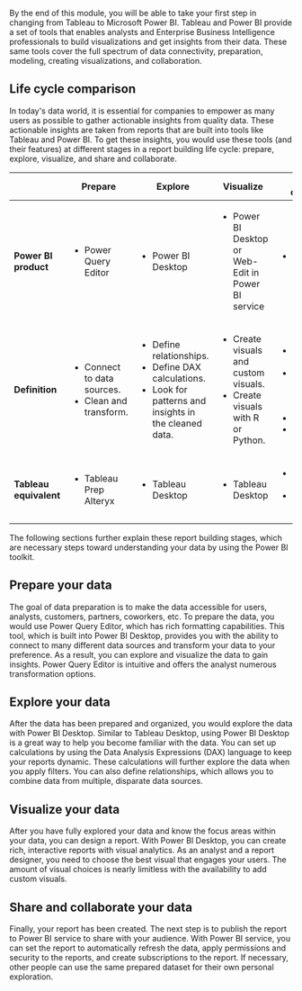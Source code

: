 By the end of this module, you will be able to take your first step in changing from Tableau to Microsoft Power BI. Tableau and Power BI provide a set of tools that enables analysts and Enterprise Business Intelligence professionals to build visualizations and get insights from their data. These same tools cover the full spectrum of data connectivity, preparation, modeling, creating visualizations, and collaboration.

## Life cycle comparison

In today's data world, it is essential for companies to empower as many users as possible to gather actionable insights from quality data. These actionable insights are taken from reports that are built into tools like Tableau and Power BI. To get these insights, you would use these tools (and their features) at different stages in a report building life cycle: prepare, explore, visualize, and share and collaborate.

| | **Prepare** | **Explore** | **Visualize** | **Share and collaborate** |
|--|--|-- | -- | -- |
| **Power BI product**   | <ul><li>Power Query Editor</li></ul> | <ul><li>Power BI Desktop</li></ul> | <ul><li>Power BI Desktop or Web-Edit in Power BI service</li></ul> | <ul><li>Power BI service</li></ul> |
| **Definition** | <ul><li>Connect to data sources.</li><li>Clean and transform.</li></ul> | <ul><li>Define relationships.</li><li>Define DAX calculations.</li><li>Look for patterns and insights in the cleaned data.</li></ul>| <ul><li>Create visuals and custom visuals.</li><li>Create visuals with R or Python.</li></ul> | <ul><li>Permissions and Security.</li><li>Embed visuals in other products.</li><li>Subscriptions.</li><li>Data flows.</li></ul> |
| **Tableau equivalent** | <ul><li>Tableau Prep Alteryx</li></ul> | <ul><li>Tableau Desktop</li></ul> | <ul><li>Tableau Desktop</li></ul> | <ul><li>Tableau Server</li> <li> Tableau Online</li> </ul> |


The following sections further explain these report building stages, which are necessary steps toward understanding your data by using the Power BI toolkit.

## Prepare your data

The goal of data preparation is to make the data accessible for users, analysts, customers, partners, coworkers, etc. To prepare the data, you would use Power Query Editor, which has rich formatting capabilities. This tool, which is built into Power BI Desktop, provides you with the ability to connect to many different data sources and transform your data to your preference. As a result, you can explore and visualize the data to gain insights. Power Query Editor is intuitive and offers the analyst numerous transformation options.

## Explore your data

After the data has been prepared and organized, you would explore the data with Power BI Desktop. Similar to Tableau Desktop, using Power BI Desktop is a great way to help you become familiar with the data. You can set up calculations by using the Data Analysis Expressions (DAX) language to keep your reports dynamic. These calculations will further explore the data when you apply filters. You can also define relationships, which allows you to combine data from multiple, disparate data sources.

## Visualize your data

After you have fully explored your data and know the focus areas within your data, you can design a report. With Power BI Desktop, you can create rich, interactive reports with visual analytics. As an analyst and a report designer, you need to choose the best visual that engages your users. The amount of visual choices is nearly limitless with the availability to add custom visuals.

## Share and collaborate your data

Finally, your report has been created. The next step is to publish the report to Power BI service to share with your audience. With Power BI service, you can set the report to automatically refresh the data, apply permissions and security to the reports, and create subscriptions to the report. If necessary, other people can use the same prepared dataset for their own personal exploration.
